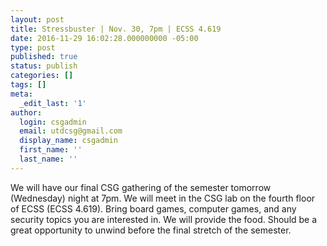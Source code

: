 ```yaml
---
layout: post
title: Stressbuster | Nov. 30, 7pm | ECSS 4.619
date: 2016-11-29 16:02:28.000000000 -05:00
type: post
published: true
status: publish
categories: []
tags: []
meta:
  _edit_last: '1'
author:
  login: csgadmin
  email: utdcsg@gmail.com
  display_name: csgadmin
  first_name: ''
  last_name: ''
---
```


We will have our final CSG gathering of the semester <span class="aBn" tabindex="0" data-term="goog_538916389"><span class="aQJ">tomorrow</span></span> (<span class="aBn" tabindex="0" data-term="goog_538916390"><span class="aQJ">Wednesday</span></span>) night at <span class="aBn" tabindex="0" data-term="goog_538916391"><span class="aQJ">7pm</span></span>. We will meet in the CSG lab on the fourth floor of ECSS (ECSS 4.619). Bring board games, computer games, and any security topics you are interested in. We will provide the food. Should be a great opportunity to unwind before the final stretch of the semester.
